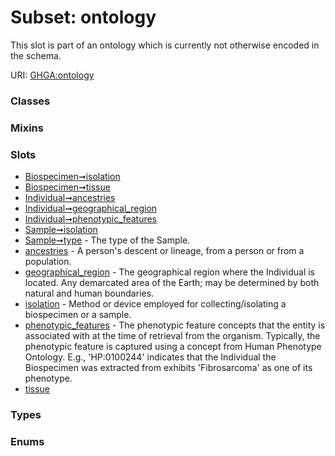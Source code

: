 
# Subset: ontology


This slot is part of an ontology which is currently not otherwise encoded in the schema.

URI: [GHGA:ontology](https://w3id.org/GHGA/ontology)


### Classes


### Mixins


### Slots

 * [Biospecimen➞isolation](Biospecimen_isolation.md)
 * [Biospecimen➞tissue](Biospecimen_tissue.md)
 * [Individual➞ancestries](Individual_ancestries.md)
 * [Individual➞geographical_region](Individual_geographical_region.md)
 * [Individual➞phenotypic_features](Individual_phenotypic_features.md)
 * [Sample➞isolation](Sample_isolation.md)
 * [Sample➞type](Sample_type.md) - The type of the Sample.
 * [ancestries](ancestries.md) - A person's descent or lineage, from a person or from a population.
 * [geographical_region](geographical_region.md) - The geographical region where the Individual is located. Any demarcated area of the Earth; may be determined by both natural and human boundaries.
 * [isolation](isolation.md) - Method or device employed for collecting/isolating a biospecimen or a sample.
 * [phenotypic_features](phenotypic_features.md) - The phenotypic feature concepts that the entity is associated with at the time of retrieval from the organism. Typically, the phenotypic feature is captured using a concept from Human Phenotype Ontology. E.g., 'HP:0100244' indicates that the Individual the Biospecimen was extracted from exhibits 'Fibrosarcoma' as one of its phenotype.
 * [tissue](tissue.md)

### Types


### Enums

